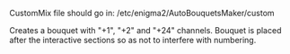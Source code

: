 CustomMix file should go in:
/etc/enigma2/AutoBouquetsMaker/custom

Creates a bouquet with "+1", "+2" and "+24" channels.
Bouquet is placed after the interactive sections so as not to interfere with numbering.
